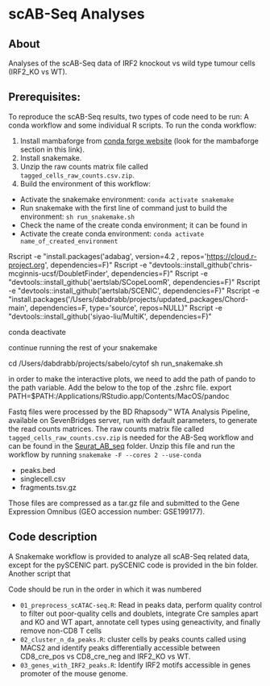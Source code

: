 # scAB-Seq Analyses


## About
Analyses of the scAB-Seq data of IRF2 knockout vs wild type tumour cells (IRF2_KO vs WT).

## Prerequisites:
To reproduce the scAB-Seq results, two types of code need to be run: A conda workflow and some individual R scripts. To run the conda workflow:
1. Install mambaforge from [conda forge website](https://github.com/conda-forge/miniforge) (look for the mambaforge section in this link).
2. Install snakemake.
2. Unzip the raw counts matrix file called `tagged_cells_raw_counts.csv.zip`.
2. Build the environment of this workflow:
  * Activate the snakemake environment: `conda activate snakemake`
  * Run snakemake with the first line of command just to build the environment: `sh run_snakemake.sh`
  * Check the name of the create conda environment; it can be found in
  * Activate the create conda environment: `conda activate name_of_created_environment`

Rscript -e "install.packages('adabag', version=4.2 , repos='https://cloud.r-project.org', dependencies=F)"
Rscript -e "devtools::install_github('chris-mcginnis-ucsf/DoubletFinder', dependencies=F)"
Rscript -e "devtools::install_github('aertslab/SCopeLoomR', dependencies=F)"
Rscript -e "devtools::install_github('aertslab/SCENIC', dependencies=F)"
Rscript -e "install.packages('/Users/dabdrabb/projects/updated_packages/Chord-main', dependencies=F, type='source', repos=NULL)"
Rscript -e "devtools::install_github('siyao-liu/MultiK', dependencies=F)"

conda deactivate

continue running the rest of your snakemake


cd /Users/dabdrabb/projects/sabelo/cytof
sh run_snakemake.sh

in order to make the interactive plots, we need to add the path of pando to the path variable. Add the below to the top of the .zshrc file.
export PATH=$PATH:/Applications/RStudio.app/Contents/MacOS/pandoc



Fastq files were processed by the BD Rhapsody™ WTA Analysis Pipeline, available on SevenBridges server, run with default parameters, to generate the read counts matrices. The raw counts matrix file called `tagged_cells_raw_counts.csv.zip` is needed for the AB-Seq workflow and can be found in the [Seurat_AB_seq]() folder. Unzip this file and run the workflow by running `snakemake -F --cores 2 --use-conda`
* peaks.bed
* singlecell.csv
* fragments.tsv.gz

Those files are compressed as a tar.gz file and submitted to the Gene Expression Omnibus (GEO accession number: GSE199177).

## Code description
A Snakemake workflow is provided to analyze all scAB-Seq related data, except for the pySCENIC part. pySCENIC code is provided in the bin folder. Another script that

Code should be run in the order in which it was numbered
* `01_preprocess_scATAC-seq.R`: Read in peaks data, perform quality control to filter out poor-quality cells and doublets, integrate Cre samples apart and KO and WT apart, annotate cell types using geneactivity,
and finally remove non-CD8 T cells
* `02_cluster_n_da_peaks.R`: cluster cells by peaks counts called using MACS2 and identify peaks differentially accessible between CD8_cre_pos vs CD8_cre_neg and IRF2_KO vs WT.
* `03_genes_with_IRF2_peaks.R`: Identify IRF2 motifs accessible in genes promoter of the mouse genome.
